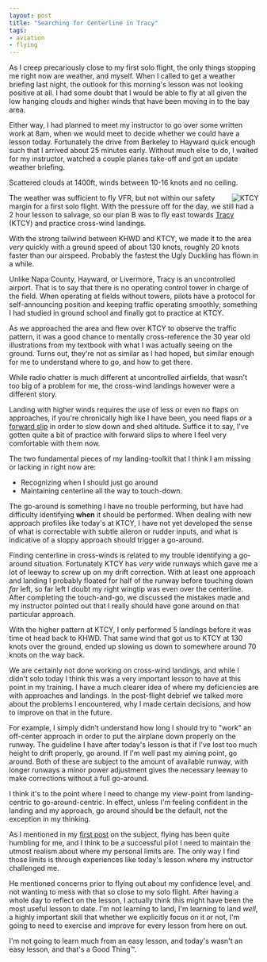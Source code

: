 ```yaml
---
layout: post
title: "Searching for Centerline in Tracy"
tags:
- aviation
- flying
---
```


As I creep precariously close to my first solo flight, the only things stopping
me right now are weather, and myself. When I called to get a weather briefing
last night, the outlook for this morning's lesson was not looking positive at
all. I had some doubt that I would be able to fly at all given the low hanging
clouds and higher winds that have been moving in to the bay area.

Either way, I had planned to meet my instructor to go over some written work at
8am, when we would meet to decide whether we could have a lesson today.
Fortunately the drive from Berkeley to Hayward quick enough such that I arrived
about 25 minutes early. Without much else to do, I waited for my instructor,
watched a couple planes take-off and got an update weather briefing.

Scattered clouds at 1400ft, winds between 10-16 knots and no ceiling.


<img src="http://agentdero.cachefly.net/unethicalblogger.com/images/ktcy.jpg"
align="right" alt="KTCY"/>


The weather was sufficient to fly VFR, but not within our safety margin for a
first solo flight. With the pressure off for the day, we still had a 2 hour
lesson to salvage, so our plan B was to fly east towards
[Tracy](http://www.airnav.com/airport/KTCY) (KTCY) and practice cross-wind
landings.

With the strong tailwind between KHWD and KTCY, we made it to the area *very*
quickly with a ground speed of about 130 knots, roughly 20 knots faster than
our airspeed. Probably the fastest the Ugly Duckling has flown in a while.

Unlike Napa County, Hayward, or Livermore, Tracy is an uncontrolled airport.
That is to say that there is no operating control tower in charge of the field.
When operating at fields without towers, pilots have a protocol for
self-announcing position and keeping traffic operating smoothly; something I
had studied in ground school and finally got to practice at KTCY.

As we approached the area and flew over KTCY to observe the traffic pattern, it
was a good chance to mentally cross-reference the 30 year old illustrations
from my textbook with what I was actually seeing on the ground. Turns out,
they're not as similar as I had hoped, but similar enough for me to understand
where to go, and how to get there.

While radio chatter is much different at uncontrolled airfields, that wasn't too
big of a problem for me, the cross-wind landings however were a different
story.


Landing with higher winds requires the use of less or even no flaps on
approaches, if you're chronically high like I have been, you need flaps *or* a
[forward slip](https://en.wikipedia.org/wiki/Slip_\(aerodynamic\)#Forward-slip)
in order to slow down and shed altitude. Suffice it to say, I've gotten quite a
bit of practice with forward slips to where I feel very comfortable with them
now.

The two fundamental pieces of my landing-toolkit that I think I am missing or
lacking in right now are:

* Recognizing when I should just go around
* Maintaining centerline all the way to touch-down.


The go-around is something I have no trouble performing, but have had
difficulty identifying **when** it should be performed. When dealing with new
approach profiles like today's at KTCY, I have not yet developed the sense of
what is correctable with subtle aileron or rudder inputs, and what is
indicative of a sloppy approach should trigger a go-around.

Finding centerline in cross-winds is related to my trouble identifying a
go-around situation. Fortunately KTCY has *very* wide runways which gave me a
lot of leeway to screw up on my drift correction. With at least one approach
and landing I probably floated for half of the runway before touching down
*far* left, so far left I doubt my right wingtip was even over the centerline.
After completing the touch-and-go, we discussed the mistakes made and my
instructor pointed out that I really should have gone around on that particular
approach.


With the higher pattern at KTCY, I only performed 5 landings before it was time
ot head back to KHWD. That same wind that got us to KTCY at 130 knots over the
ground, ended up slowing us down to somewhere around 70 knots on the way back.

We are certainly not done working on cross-wind landings, and while I didn't
solo today I think this was a very important lesson to have at this point in my
training. I have a much clearer idea of where my deficiencies are with
approaches and landings. In the post-flight debrief we talked more about the
problems I encountered, why I made certain decisions, and how to improve on
that in the future.

For example, I simply didn't understand how long I should try to "work" an
off-center approach in order to put the airplane down properly on the runway.
The guideline I have after today's lesson is that if I've lost too much height
to drift properly, go around. If I'm well past my aiming point, go around. Both
of these are subject to the amount of available runway, with longer runways a
minor power adjustment gives the necessary leeway to make corrections without a
full go-around.

I think it's to the point where I need to change my view-point from
landing-centric to go-around-centric. In effect, unless I'm feeling confident
in the landing and my approach, go around should be the default, not the
exception in my thinking.


As I mentioned in my [first
post](/2013/05/26/fly-until-the-money-runs-out.html) on the subject, flying has
been quite humbling for me, and I think to be a successful pilot I need to
maintain the utmost realism about where my personal limits are. The only way I
find those limits is through experiences like today's lesson where my
instructor challenged me.


He mentioned concerns prior to flying out about my confidence level, and not
wanting to mess with that so close to my solo flight. After having a whole day
to reflect on the lesson, I actually think this might have been the most useful
lesson to date. I'm not learning to land, I'm learning to land *well*, a highly
important skill that whether we explicitly focus on it or not, I'm going to
need to exercise and improve for every lesson from here on out.


I'm not going to learn much from an easy lesson, and today's wasn't an easy
lesson, and that's a Good Thing&trade;.








